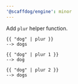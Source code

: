 ```yaml
---
'@scaffdog/engine': minor
---
```


Add `plur` helper function.

```clike
{{ "dog" | plur }}
--> dogs

{{ "dog" | plur 1 }}
--> dog

{{ "dog" | plur 2 }}
--> dogs
```
